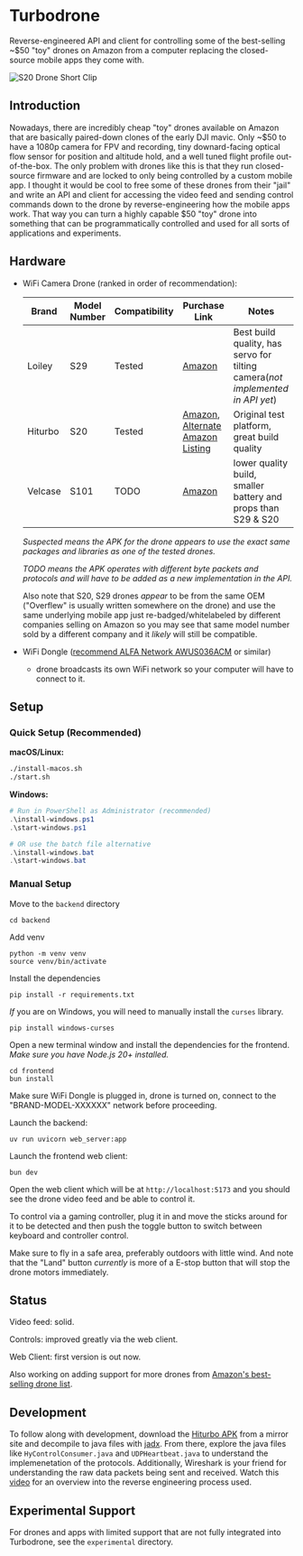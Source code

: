 # Turbodrone
Reverse-engineered API and client for controlling some of the best-selling ~$50 "toy" drones on Amazon from a computer replacing the closed-source mobile apps they come with.

![S20 Drone Short Clip](docs/images/s20-drone-short-clip-small.gif)

## Introduction
Nowadays, there are incredibly cheap "toy" drones available on Amazon that are basically paired-down clones of the early DJI mavic. Only ~$50 to have a 1080p camera for FPV and recording, tiny downard-facing optical flow sensor for position and altitude hold, and a well tuned flight profile out-of-the-box. The only problem with drones like this is that they run closed-source firmware and are locked to only being controlled by a custom mobile app. I thought it would be cool to free some of these drones from their "jail" and write an API and client for accessing the video feed and sending control commands down to the drone by reverse-engineering how the mobile apps work. That way you can turn a highly capable $50 "toy" drone into something that can be programmatically controlled and used for all sorts of applications and experiments.

## Hardware
* WiFi Camera Drone (ranked in order of recommendation):

    | Brand      | Model Number    | Compatibility | Purchase Link                                               | Notes |
    |------------|-----------------|---------------|-------------------------------------------------------------|-------|
    | Loiley     | S29             | Tested    | [Amazon](https://www.amazon.com/dp/B0D53Z84BW)                  | Best build quality, has servo for tilting camera(_not implemented in API yet_)|
    | Hiturbo    | S20             | Tested    | [Amazon](https://www.amazon.com/dp/B0BBVZ849G), [Alternate Amazon Listing](https://www.amazon.com/Beginners-Foldable-Quadcopter-Gestures-Batteries/dp/B0D8LK1KJ3)                  | Original test platform, great build quality|
    | Velcase    | S101            | TODO | [Amazon](https://www.amazon.com/Foldable-Beginners-Quadcopter-Carrying-Positioning/dp/B0CH341G5F/)  | lower quality build, smaller battery and props than S29 & S20|

  _Suspected means the APK for the drone appears to use the exact same packages and libraries as one of the tested drones._

  _TODO means the APK operates with different byte packets and protocols and will have to be added as a new implementation in the API._
  
  Also note that S20, S29 drones _appear_ to be from the same OEM ("Overflew" is usually written somewhere on the drone) and use the same underlying mobile app just re-badged/whitelabeled by different companies selling on Amazon so you may see that same model number sold by a different company and it _likely_ will still be compatible.

* WiFi Dongle ([recommend ALFA Network AWUS036ACM](https://www.amazon.com/Network-AWUS036ACM-Long-Range-Wide-Coverage-High-Sensitivity/dp/B08BJS8FXD) or similar) 
  * drone broadcasts its own WiFi network so your computer will have to connect to it.


## Setup

### Quick Setup (Recommended)

**macOS/Linux:**
```bash
./install-macos.sh
./start.sh
```

**Windows:**
```powershell
# Run in PowerShell as Administrator (recommended)
.\install-windows.ps1
.\start-windows.ps1

# OR use the batch file alternative
.\install-windows.bat
.\start-windows.bat
```

### Manual Setup
Move to the `backend` directory
```
cd backend
```

Add venv
```
python -m venv venv
source venv/bin/activate
```

Install the dependencies
```
pip install -r requirements.txt
```

_If_ you are on Windows, you will need to manually install the `curses` library.
```
pip install windows-curses
```

Open a new terminal window and install the dependencies for the frontend.
_Make sure you have Node.js 20+ installed._
```
cd frontend
bun install
```

Make sure WiFi Dongle is plugged in, drone is turned on, connect to the "BRAND-MODEL-XXXXXX" network before proceeding.

Launch the backend: 
```
uv run uvicorn web_server:app
```

Launch the frontend web client:
```
bun dev
```

Open the web client which will be at `http://localhost:5173` and you should see the drone video feed and be able to control it.

To control via a gaming controller, plug it in and move the sticks around for it to be detected and then push the toggle button to switch between keyboard and controller control.

Make sure to fly in a safe area, preferably outdoors with little wind. And note that the "Land" button _currently_ is more of a E-stop button that will stop the drone motors immediately.


## Status
Video feed: solid.

Controls: improved greatly via the web client. 

Web Client: first version is out now.

Also working on adding support for more drones from [Amazon's best-selling drone list](https://www.amazon.com/best-selling-drones/s?k=best+selling+drones).


## Development
To follow along with development, download the [Hiturbo APK](https://play.google.com/store/apps/details?id=com.vison.macrochip.hiturbo.fpv&hl=en_US) from a mirror site and decompile to java files with [jadx](https://github.com/skylot/jadx).
From there, explore the java files like `HyControlConsumer.java` and `UDPHeartbeat.java` to understand the implemenetation of the protocols.
Additionally, Wireshark is your friend for understanding the raw data packets being sent and received. Watch this [video](https://x.com/marshallrichrds/status/1923165437698670818) for an overview into the reverse engineering process used.


## Experimental Support
For drones and apps with limited support that are not fully integrated into Turbodrone, see the `experimental` directory.
